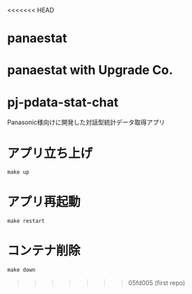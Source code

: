 <<<<<<< HEAD
# panaestat
panaestat with Upgrade Co.
=======
# pj-pdata-stat-chat
Panasonic様向けに開発した対話型統計データ取得アプリ

# アプリ立ち上げ
```
make up
```

# アプリ再起動
```
make restart
```

# コンテナ削除
```
make down
```
>>>>>>> 05fd005 (first repo)
